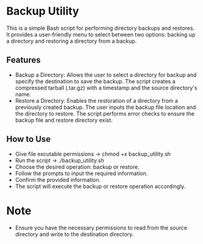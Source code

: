 # **Backup Utility**

This is a simple Bash script for performing directory backups and restores. It provides a user-friendly menu to select between two options: backing up a directory and restoring a directory from a backup.

## **Features**
 - Backup a Directory: Allows the user to select a directory for backup and specify the destination to save the backup. The script creates a compressed tarball (.tar.gz) with a timestamp and the source directory's name.
 - Restore a Directory: Enables the restoration of a directory from a previously created backup. The user inputs the backup file location and the directory to restore. The script performs error checks to ensure the backup file and restore directory exist.

## **How to Use**
 - Give file excutable permissions -> chmod +x backup_utility.sh
 - Run the script -> ./backup_utility.sh
 - Choose the desired operation: backup or restore.
 - Follow the prompts to input the required information.
 - Confirm the provided information.
 - The script will execute the backup or restore operation accordingly.

# **Note**
 - Ensure you have the necessary permissions to read from the source directory and write to the destination directory.
